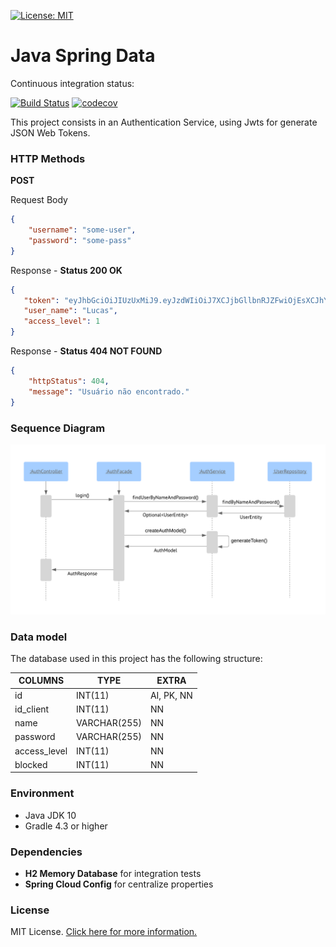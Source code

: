 [![License: MIT](https://img.shields.io/badge/License-MIT-blue.svg)](https://opensource.org/licenses/MIT)

# Java Spring Data

Continuous integration status:

[![Build Status](https://travis-ci.org/valandro/spring-auth.svg?branch=master)](https://travis-ci.org/valandro/spring-auth.svg?branch=master)
[![codecov](https://codecov.io/gh/valandro/java-auth-spring/branch/master/graph/badge.svg)](https://codecov.io/gh/valandro/java-auth-spring)


This project consists in an Authentication Service, using Jwts for generate JSON Web Tokens.

### HTTP Methods

**POST**

Request Body
```json
{
    "username": "some-user",
    "password": "some-pass"
}
```

Response - **Status 200 OK**

```json
{  
   "token": "eyJhbGciOiJIUzUxMiJ9.eyJzdWIiOiJ7XCJjbGllbnRJZFwiOjEsXCJhY2Nlc",
   "user_name": "Lucas",
   "access_level": 1
}
```
Response - **Status 404 NOT FOUND**

```json
{
    "httpStatus": 404,
    "message": "Usuário não encontrado."
}
```


### Sequence Diagram


![Diagram](/diagram/sequence-diagram.png)

### Data model
The database used in this project has the following structure:

| COLUMNS     | TYPE        | EXTRA     |
| ------------| ------------| ----------|
| id          | INT(11)     | AI, PK, NN|
| id_client   | INT(11)     | NN        |
| name        | VARCHAR(255)| NN        |
| password    | VARCHAR(255)| NN        |
| access_level| INT(11)     | NN        |
| blocked     | INT(11)     | NN        |

### Environment
 - Java JDK 10
 - Gradle 4.3 or higher 

### Dependencies
 - **H2 Memory Database** for integration tests
 - **Spring Cloud Config** for centralize properties
 
### License
MIT License. [Click here for more information.](LICENSE)
